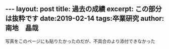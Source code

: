 --- layout: post 
title: 過去の成績
excerpt: この部分は抜粋です
date:2019-02-14
tags:卒業研究
author: 南地　晶哉
---

写真をこのページにも貼りたかったのだが、不具合のより添付できなかった

